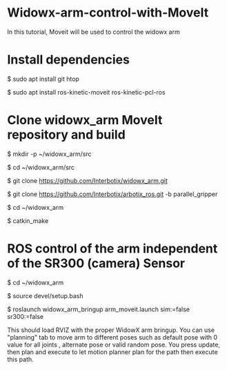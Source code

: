 # Widowx-arm-control-with-MoveIt
In this tutorial, Moveit will be used to control the widowx arm

# Install dependencies

$ sudo apt install git htop

$ sudo apt install ros-kinetic-moveit ros-kinetic-pcl-ros

# Clone widowx_arm MoveIt repository and build

$ mkdir -p ~/widowx_arm/src

$ cd ~/widowx_arm/src

$ git clone https://github.com/Interbotix/widowx_arm.git

$ git clone https://github.com/Interbotix/arbotix_ros.git -b parallel_gripper

$ cd ~/widowx_arm

$ catkin_make

# ROS control of the arm independent of the SR300 (camera) Sensor

$ cd ~/widowx_arm

$ source devel/setup.bash

$ roslaunch widowx_arm_bringup arm_moveit.launch sim:=false sr300:=false

This should load RVIZ with the proper WidowX arm bringup. You can use "planning" tab to move arm to different poses such as default pose with 0 value for all joints 
, alternate pose or valid random pose. You press update, then plan and execute to let motion planner plan for the path then execute this path.



